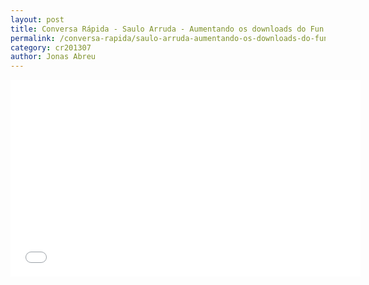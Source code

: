 ```yaml
---
layout: post
title: Conversa Rápida - Saulo Arruda - Aumentando os downloads do Fun Sounds Instant Buttons
permalink: /conversa-rapida/saulo-arruda-aumentando-os-downloads-do-fun-sounds-instant-buttons
category: cr201307
author: Jonas Abreu
---
```


<iframe width="560" height="315" src="//www.youtube.com/embed/d4UWti3zSG8" frameborder="0" allowfullscreen></iframe>
